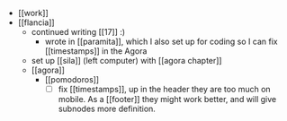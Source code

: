 - [[work]]
- [[flancia]]
  - continued writing [[17]] :)
    - wrote in [[paramita]], which I also set up for coding so I can fix [[timestamps]] in the Agora
  - set up [[sila]] (left computer) with [[agora chapter]]
  - [[agora]]
    - [[pomodoros]]
      - [ ] fix [[timestamps]], up in the header they are too much on mobile. As a [[footer]] they might work better, and will give subnodes more definition.
